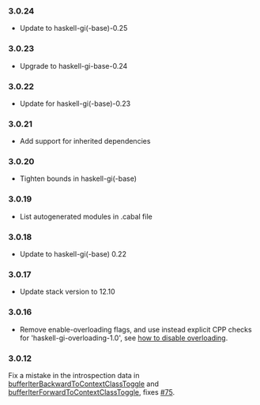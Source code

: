 ### 3.0.24

+ Update to haskell-gi(-base)-0.25

### 3.0.23

+ Upgrade to haskell-gi-base-0.24

### 3.0.22

+ Update for haskell-gi(-base)-0.23

### 3.0.21

+ Add support for inherited dependencies

### 3.0.20

+ Tighten bounds in haskell-gi(-base)

### 3.0.19

+ List autogenerated modules in .cabal file

### 3.0.18

+ Update to haskell-gi(-base) 0.22

### 3.0.17

+ Update stack version to 12.10

### 3.0.16

+ Remove enable-overloading flags, and use instead explicit CPP checks for 'haskell-gi-overloading-1.0', see [how to disable overloading](https://github.com/haskell-gi/haskell-gi/wiki/Overloading\#disabling-overloading).

### 3.0.12

Fix a mistake in the introspection data in [bufferIterBackwardToContextClassToggle](https://hackage.haskell.org/package/gi-gtksource/docs/GI-GtkSource-Objects-Buffer.html#v:bufferIterBackwardToContextClassToggle) and [bufferIterForwardToContextClassToggle](https://hackage.haskell.org/package/gi-gtksource/docs/GI-GtkSource-Objects-Buffer.html#v:bufferIterForwardToContextClassToggle), fixes [#75](https://github.com/haskell-gi/haskell-gi/issues/75).
